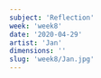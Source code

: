 ```yaml
---
subject: 'Reflection'
week: 'week8'
date: '2020-04-29'
artist: 'Jan'
dimensions: ''
slug: 'week8/Jan.jpg'
---
```

